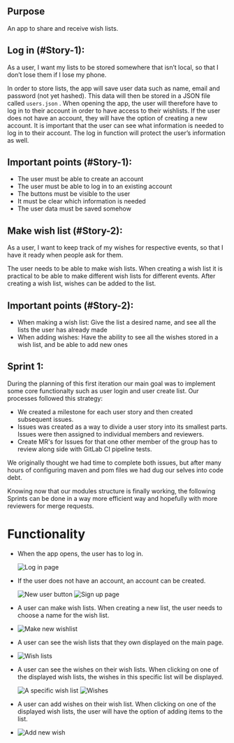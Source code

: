 ## Purpose

An app to share and receive wish lists.

## Log in (#Story-1):

As a user, I want my lists to be stored somewhere that isn’t local, so that I don’t lose them if I lose my phone.

In order to store lists, the app will save user data such as name, email and password (not yet hashed). This data will then be stored in a JSON file called `users.json` . When opening the app, the user will therefore have to log in to their account in order to have access to their wishlists. If the user does not have an account, they will have the option of creating a new account. It is important that the user can see what information is needed to log in to their account. The log in function will protect the user’s information as well.

## Important points (#Story-1):

- The user must be able to create an account
- The user must be able to log in to an existing account
- The buttons must be visible to the user
- It must be clear which information is needed
- The user data must be saved somehow

## Make wish list (#Story-2):

As a user, I want to keep track of my wishes for respective events, so that I have it ready when people ask for them.

The user needs to be able to make wish lists. When creating a wish list it is practical to be able to make different wish lists for different events. After creating a wish list, wishes can be added to the list.

## Important points (#Story-2):

- When making a wish list: Give the list a desired name, and see all the lists the user has already made
- When adding wishes: Have the ability to see all the wishes stored in a wish list, and be able to add new ones

## Sprint 1:

During the planning of this first iteration our main goal was to implement some core functionalty such as user login and user create list. Our processes followed this strategy:

- We created a milestone for each user story and then created subsequent issues.
- Issues was created as a way to divide a user story into its smallest parts. Issues were then assigned to individual members and reviewers.
- Create MR's for Issues for that one other member of the group has to review along side with GitLab CI pipeline tests.

We originally thought we had time to complete both issues, but after many hours of configuring maven and pom files we had dug our selves into code debt.

Knowing now that our modules structure is finally working, the following Sprints can be done in a way more efficient way and hopefully with more reviewers for merge requests.

# Functionality

- When the app opens, the user has to log in.

  ![Log in page](../../../docs/release1/resoursces/login.png)

- If the user does not have an account, an account can be created.

  ![New user button](../../../docs/release1/resoursces/newUserButton.png)
  ![Sign up page](../../../docs/release1/resoursces/signup.png)

- A user can make wish lists. When creating a new list, the user needs to choose a name for the wish list.
- ![Make new wishlist](../../../docs/release1/resoursces/createWishlist.png)
- A user can see the wish lists that they own displayed on the main page.
- ![Wish lists](../../../docs/release1/resoursces/wishLists.png)
- A user can see the wishes on their wish lists. When clicking on one of the displayed wish lists, the wishes in this specific list will be displayed.

  ![A specific wish list](../../../docs/release1/resoursces/specificWIshlist.png)
  ![Wishes](../../../docs/release1/resoursces/wishes.png)

- A user can add wishes on their wish list. When clicking on one of the displayed wish lists, the user will have the option of adding items to the list.
- ![Add new wish](../../../docs/release1/resoursces/newWish.png)
